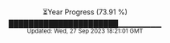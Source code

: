 <p align="center">
⏳Year Progress (73.91 %) <br>
██████████████████████▁▁▁▁▁▁▁▁ <br>
<sub>Updated: Wed, 27 Sep 2023 18:21:01 GMT</sub>
</p>

